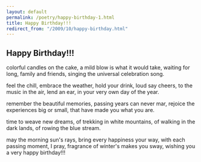```yaml
---
layout: default
permalink: /poetry/happy-birthday-1.html
title: Happy Birthday!!!
redirect_from: "/2009/10/happy-birthday.html"
---
```


Happy Birthday!!!
-----------------

colorful candles on the cake,
a mild blow is what it would take,
waiting for long, family and friends,
singing the universal celebration song.

feel the chill, embrace the weather,
hold your drink, loud say cheers,
to the music in the air, lend an ear,
in your very own day of the year.

remember the beautiful memories,
passing years can never mar,
rejoice the experiences big or small,
that have made you what you are.

time to weave new dreams,
of trekking in white mountains,
of walking in the dark lands,
of rowing the blue stream.

may the morning sun's rays,
bring every happiness your way,
with each passing moment, I pray,
fragrance of winter's makes you sway,
wishing you a very happy birthday!!!
